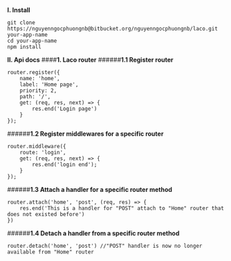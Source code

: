 **I. Install**
```
git clone https://nguyenngocphuongnb@bitbucket.org/nguyenngocphuongnb/laco.git your-app-name
cd your-app-name
npm install
```
**II. Api docs**
####**1. Laco router**
######**1.1 Register router**
```
router.register({
    name: 'home',
    label: 'Home page',
    priority: 2,
    path: '/',
    get: (req, res, next) => {
        res.end('Login page')
    }
});
```
######**1.2 Register middlewares for a specific router**
```
router.middleware({
    route: 'login',
    get: (req, res, next) => {
        res.end('login end');
    }
});
```
######**1.3 Attach a handler for a specific router method**
```
router.attach('home', 'post', (req, res) => {
    res.end('This is a handler for "POST" attach to "Home" router that does not existed before')
})
```
######**1.4 Detach a handler from a specific router method**
```
router.detach('home', 'post') //"POST" handler is now no longer available from "Home" router
```
